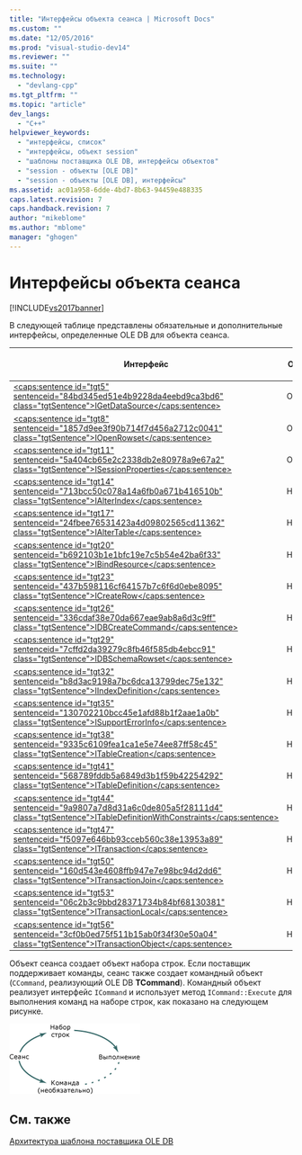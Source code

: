 ```yaml
---
title: "Интерфейсы объекта сеанса | Microsoft Docs"
ms.custom: ""
ms.date: "12/05/2016"
ms.prod: "visual-studio-dev14"
ms.reviewer: ""
ms.suite: ""
ms.technology: 
  - "devlang-cpp"
ms.tgt_pltfrm: ""
ms.topic: "article"
dev_langs: 
  - "C++"
helpviewer_keywords: 
  - "интерфейсы, список"
  - "интерфейсы, объект session"
  - "шаблоны поставщика OLE DB, интерфейсы объектов"
  - "session - объекты [OLE DB]"
  - "session - объекты [OLE DB], интерфейсы"
ms.assetid: ac01a958-6dde-4bd7-8b63-94459e488335
caps.latest.revision: 7
caps.handback.revision: 7
author: "mikeblome"
ms.author: "mblome"
manager: "ghogen"
---
```

# Интерфейсы объекта сеанса
[!INCLUDE[vs2017banner](../../assembler/inline/includes/vs2017banner.md)]

В следующей таблице представлены обязательные и дополнительные интерфейсы, определенные OLE DB для объекта сеанса.  
  
|Интерфейс|Обязательный?|Реализован шаблонами OLE DB?|  
|---------------|-------------------|----------------------------------|  
|[\<caps:sentence id\="tgt5" sentenceid\="84bd345ed51e4b9228da4eebd9ca3bd6" class\="tgtSentence"\>IGetDataSource\<\/caps:sentence\>](https://msdn.microsoft.com/en-us/library/ms709721.aspx)|Обязательно|Да|  
|[\<caps:sentence id\="tgt8" sentenceid\="1857d9ee3f90b714f7d456a2712c0041" class\="tgtSentence"\>IOpenRowset\<\/caps:sentence\>](https://msdn.microsoft.com/en-us/library/ms716946.aspx)|Обязательно|Да|  
|[\<caps:sentence id\="tgt11" sentenceid\="5a404cb65e2c2338db2e80978a9e67a2" class\="tgtSentence"\>ISessionProperties\<\/caps:sentence\>](https://msdn.microsoft.com/en-us/library/ms713721.aspx)|Обязательно|Да|  
|[\<caps:sentence id\="tgt14" sentenceid\="713bcc50c078a14a6fb0a671b416510b" class\="tgtSentence"\>IAlterIndex\<\/caps:sentence\>](https://msdn.microsoft.com/en-us/library/ms714943.aspx)|Необязательный|Нет|  
|[\<caps:sentence id\="tgt17" sentenceid\="24fbee76531423a4d09802565cd11362" class\="tgtSentence"\>IAlterTable\<\/caps:sentence\>](https://msdn.microsoft.com/en-us/library/ms719764.aspx)|Необязательный|Нет|  
|[\<caps:sentence id\="tgt20" sentenceid\="b692103b1e1bfc19e7c5b54e42ba6f33" class\="tgtSentence"\>IBindResource\<\/caps:sentence\>](https://msdn.microsoft.com/en-us/library/ms714936.aspx)|Необязательный|Нет|  
|[\<caps:sentence id\="tgt23" sentenceid\="437b598116cf64157b7c6f6d0ebe8095" class\="tgtSentence"\>ICreateRow\<\/caps:sentence\>](https://msdn.microsoft.com/en-us/library/ms716832.aspx)|Необязательный|Нет|  
|[\<caps:sentence id\="tgt26" sentenceid\="336cdaf38e70da667eae9ab8a6d3c9ff" class\="tgtSentence"\>IDBCreateCommand\<\/caps:sentence\>](https://msdn.microsoft.com/en-us/library/ms711625.aspx)|Необязательный|Да|  
|[\<caps:sentence id\="tgt29" sentenceid\="7cffd2da39279c8fb46f585db4ebcc91" class\="tgtSentence"\>IDBSchemaRowset\<\/caps:sentence\>](https://msdn.microsoft.com/en-us/library/ms713686.aspx)|Необязательный|Да|  
|[\<caps:sentence id\="tgt32" sentenceid\="b8d3ac9198a7bc6dca13799dec75e132" class\="tgtSentence"\>IIndexDefinition\<\/caps:sentence\>](https://msdn.microsoft.com/en-us/library/ms711593.aspx)|Необязательный|Нет|  
|[\<caps:sentence id\="tgt35" sentenceid\="130702210bcc45e1afd88b1f2aae1a0b" class\="tgtSentence"\>ISupportErrorInfo\<\/caps:sentence\>](https://msdn.microsoft.com/en-us/library/ms715816.aspx)|Необязательный|Да|  
|[\<caps:sentence id\="tgt38" sentenceid\="9335c6109fea1ca1e5e74ee87ff58c45" class\="tgtSentence"\>ITableCreation\<\/caps:sentence\>](https://msdn.microsoft.com/en-us/library/ms713639.aspx)|Необязательный|Нет|  
|[\<caps:sentence id\="tgt41" sentenceid\="568789fddb5a6849d3b1f59b42254292" class\="tgtSentence"\>ITableDefinition\<\/caps:sentence\>](https://msdn.microsoft.com/en-us/library/ms714277.aspx)|Необязательный|Нет|  
|[\<caps:sentence id\="tgt44" sentenceid\="9a9807a7d8d31a6c0de805a5f28111d4" class\="tgtSentence"\>ITableDefinitionWithConstraints\<\/caps:sentence\>](https://msdn.microsoft.com/en-us/library/ms720947.aspx)|Необязательный|Нет|  
|[\<caps:sentence id\="tgt47" sentenceid\="f5097e646bb93cceb560c38e13953a89" class\="tgtSentence"\>ITransaction\<\/caps:sentence\>](https://msdn.microsoft.com/en-us/library/ms723053.aspx)|Необязательный|Нет|  
|[\<caps:sentence id\="tgt50" sentenceid\="160d543e4608ffb947e7e98bc94d2dd6" class\="tgtSentence"\>ITransactionJoin\<\/caps:sentence\>](https://msdn.microsoft.com/en-us/library/ms718071.aspx)|Необязательный|Нет|  
|[\<caps:sentence id\="tgt53" sentenceid\="06c2b3c9bbd28371734b84bf68130381" class\="tgtSentence"\>ITransactionLocal\<\/caps:sentence\>](https://msdn.microsoft.com/en-us/library/ms714893.aspx)|Необязательный|Нет|  
|[\<caps:sentence id\="tgt56" sentenceid\="3cf0b0ed75f511b15ab0f34f30e50a04" class\="tgtSentence"\>ITransactionObject\<\/caps:sentence\>](https://msdn.microsoft.com/en-us/library/ms713659.aspx)|Необязательный|Нет|  
  
 Объект сеанса создает объект набора строк.  Если поставщик поддерживает команды, сеанс также создает командный объект \(`CCommand`, реализующий OLE DB **TCommand**\).  Командный объект реализует интерфейс `ICommand` и использует метод `ICommand::Execute` для выполнения команд на наборе строк, как показано на следующем рисунке.  
  
 ![Концептуальная схема поставщика](../../data/oledb/media/vc4u551.gif "vc4U551")  
  
## См. также  
 [Архитектура шаблона поставщика OLE DB](../../data/oledb/ole-db-provider-template-architecture.md)